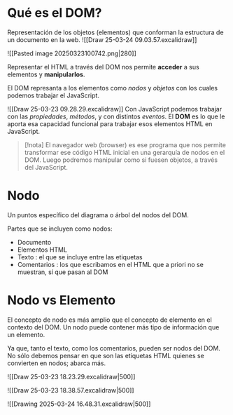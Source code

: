 # Qué es el DOM?

Representación de los objetos (elementos) que conforman la estructura de un documento en la web.
![[Draw 25-03-24 09.03.57.excalidraw]]

![[Pasted image 20250323100742.png|280]]

Representar el HTML a través del DOM nos permite **acceder** a sus elementos y **manipularlos**.

El DOM represanta a los elementos como *nodos* y *objetos* con los cuales podemos trabajar el JavaScript.

![[Draw 25-03-23 09.28.29.excalidraw]]
Con JavaScript podemos trabajar con las *propiedades*, *métodos*, y con distintos *eventos*. El **DOM** es lo que le aporta esa capacidad funcional para trabajar esos elementos HTML en JavaScript.

> [!nota]
> El navegador web (browser) es ese programa que nos permite transformar ese código HTML inicial en una gerarquía de nodos en el DOM. Luego podremos manipular como si fuesen objetos, a través del JavaScript.
# Nodo

Un puntos específico del diagrama o árbol del nodos del DOM.

Partes que se incluyen como nodos:
- Documento
- Elementos HTML
- Texto : el que se incluye entre las etiquetas
- Comentarios : los que escribamos en el HTML que a priori no se muestran, sí que pasan al DOM

# Nodo vs Elemento

El concepto de nodo es más amplio que el concepto de elemento en el contexto del DOM. Un nodo puede contener más tipo de información que un elemento.

Ya que, tanto el texto, como los comentarios, pueden ser nodos del DOM. No sólo debemos pensar en que son las etiquetas HTML quienes se convierten en nodos; abarca más.

![[Draw 25-03-23 18.23.29.excalidraw|500]]

![[Draw 25-03-23 18.38.57.excalidraw|500]]

![[Drawing 2025-03-24 16.48.31.excalidraw|500]]

